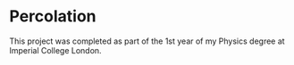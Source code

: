 # Percolation

This project was completed as part of the 1st year of my Physics degree at Imperial College London. 
